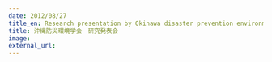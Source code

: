 ```yaml
---
date: 2012/08/27
title_en: Research presentation by Okinawa disaster prevention environment society
title: 沖縄防災環境学会　研究発表会
image:
external_url:
---
```

